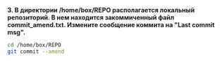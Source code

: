 **3. В директории /home/box/REPO располагается локальный репозиторий. В нем находится закоммиченный файл commit_amend.txt. Измените сообщение коммита на "Last commit msg".**

```bash
cd /home/box/REPO
git commit --amend
```

